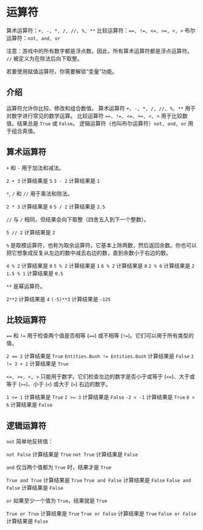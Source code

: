# 运算符
算术运算符：`+, -, *, /, //, %, **`
比较运算符：`==, !=, <=, >=, <, >`
布尔运算符：`not, and, or`

注意：游戏中的所有数字都是浮点数。因此，所有算术运算符都是浮点运算符。
`//` 被定义为在除法后向下取整。

若要使用赋值运算符，你需要解锁“变量”功能。

## 介绍
运算符允许你比较、修改和组合数值。
算术运算符 `+, -, *, /, //, %, **` 用于对数字进行常见的数学运算。
比较运算符 `==, !=, <=, >=, <, >` 用于比较数值。结果总是 `True` 或 `False`。
逻辑运算符（也叫布尔运算符）`not, and, or` 用于组合真值。

## 算术运算符
`+` 和 `-` 用于加法和减法。

`2 + 3` 计算结果是 `5`
`3 - 2` 计算结果是 `1`

`*`, `/` 和 `//` 用于乘法和除法。

`2 * 3` 计算结果是 `6`
`5 / 2` 计算结果是 `2.5`

`//` 与 `/` 相同，但结果会向下取整（四舍五入到下一个整数）。

`5 // 2` 计算结果是 `2`

`%` 是取模运算符，也称为取余运算符。它基本上除两数，然后返回余数。你也可以把它想象成反复从左边的数中减去右边的数，直到余数小于右边的数。

`4 % 2` 计算结果是 `0`
`5 % 2` 计算结果是 `1`
`6 % 2` 计算结果是 `0`
`2 % 6` 计算结果是 `2`
`1.5 % 1` 计算结果是 `0.5`

`**` 是幂运算符。

`2**2` 计算结果是 `4`
`(-5)**3` 计算结果是 `-125`

## 比较运算符
`==` 和 `!=` 用于检查两个值是否相等 (`==`) 或不相等 (`!=`)。它们可以用于所有类型的值。

`2 == 2` 计算结果是 `True`
`Entities.Bush != Entities.Bush` 计算结果是 `False`
`3 != 3 + 1` 计算结果是 `True`

`<=, >=, <, >` 只能用于数字。它们检查左边的数字是否小于或等于 (`<=`)、大于或等于 (`>=`)、小于 (`<`) 或大于 (`>`) 右边的数字。

`1 <= 1` 计算结果是 `True`
`2 >= 3` 计算结果是 `False`
`-2 < -1` 计算结果是 `True`
`6 > 6` 计算结果是 `False`

## 逻辑运算符
`not` 简单地反转值：

`not False` 计算结果是 `True`
`not True` 计算结果是 `False`

`and` 仅当两个值都为 `True` 时，结果才是 `True`

`True and True` 计算结果是 `True`
`True and False` 计算结果是 `False`
`False and False` 计算结果是 `False`

`or` 如果至少一个值为 `True`，结果就是 `True`

`True or True` 计算结果是 `True`
`True or False` 计算结果是 `True`
`False or False` 计算结果是 `False`